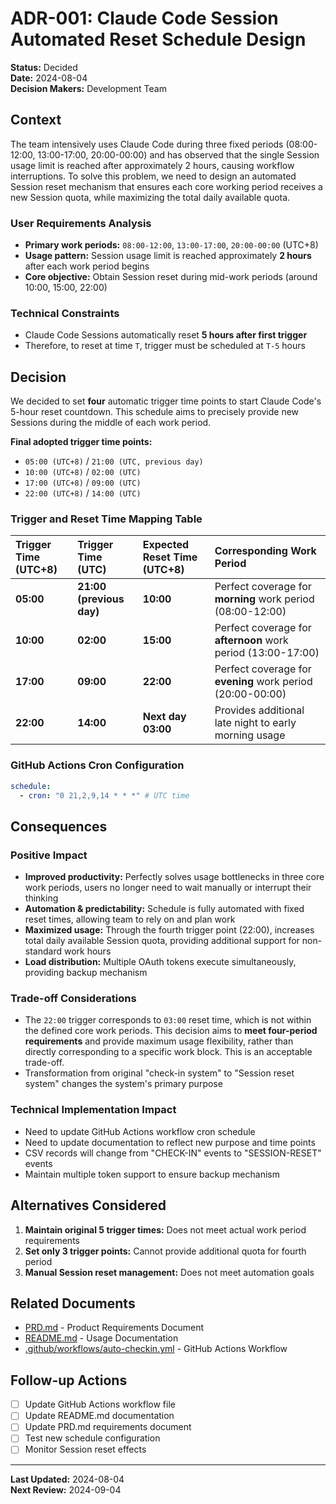 # ADR-001: Claude Code Session Automated Reset Schedule Design

**Status:** Decided  
**Date:** 2024-08-04  
**Decision Makers:** Development Team

## Context

The team intensively uses Claude Code during three fixed periods (08:00-12:00, 13:00-17:00, 20:00-00:00) and has observed that the single Session usage limit is reached after approximately 2 hours, causing workflow interruptions. To solve this problem, we need to design an automated Session reset mechanism that ensures each core working period receives a new Session quota, while maximizing the total daily available quota.

### User Requirements Analysis

- **Primary work periods:** `08:00-12:00`, `13:00-17:00`, `20:00-00:00` (UTC+8)
- **Usage pattern:** Session usage limit is reached approximately **2 hours** after each work period begins
- **Core objective:** Obtain Session reset during mid-work periods (around 10:00, 15:00, 22:00)

### Technical Constraints

- Claude Code Sessions automatically reset **5 hours after first trigger**
- Therefore, to reset at time `T`, trigger must be scheduled at `T-5` hours

## Decision

We decided to set **four** automatic trigger time points to start Claude Code's 5-hour reset countdown. This schedule aims to precisely provide new Sessions during the middle of each work period.

**Final adopted trigger time points:**

- `05:00 (UTC+8)` / `21:00 (UTC, previous day)`
- `10:00 (UTC+8)` / `02:00 (UTC)`
- `17:00 (UTC+8)` / `09:00 (UTC)`
- `22:00 (UTC+8)` / `14:00 (UTC)`

### Trigger and Reset Time Mapping Table

| Trigger Time (UTC+8) | Trigger Time (UTC)       | Expected Reset Time (UTC+8) | Corresponding Work Period                                    |
| :------------------- | :----------------------- | :-------------------------- | :----------------------------------------------------------- |
| **05:00**            | **21:00 (previous day)** | **10:00**                   | Perfect coverage for **morning** work period (08:00-12:00)   |
| **10:00**            | **02:00**                | **15:00**                   | Perfect coverage for **afternoon** work period (13:00-17:00) |
| **17:00**            | **09:00**                | **22:00**                   | Perfect coverage for **evening** work period (20:00-00:00)   |
| **22:00**            | **14:00**                | **Next day 03:00**          | Provides additional late night to early morning usage        |

### GitHub Actions Cron Configuration

```yaml
schedule:
  - cron: "0 21,2,9,14 * * *" # UTC time
```

## Consequences

### Positive Impact

- **Improved productivity:** Perfectly solves usage bottlenecks in three core work periods, users no longer need to wait manually or interrupt their thinking
- **Automation & predictability:** Schedule is fully automated with fixed reset times, allowing team to rely on and plan work
- **Maximized usage:** Through the fourth trigger point (22:00), increases total daily available Session quota, providing additional support for non-standard work hours
- **Load distribution:** Multiple OAuth tokens execute simultaneously, providing backup mechanism

### Trade-off Considerations

- The `22:00` trigger corresponds to `03:00` reset time, which is not within the defined core work periods. This decision aims to **meet four-period requirements** and provide maximum usage flexibility, rather than directly corresponding to a specific work block. This is an acceptable trade-off.
- Transformation from original "check-in system" to "Session reset system" changes the system's primary purpose

### Technical Implementation Impact

- Need to update GitHub Actions workflow cron schedule
- Need to update documentation to reflect new purpose and time points
- CSV records will change from "CHECK-IN" events to "SESSION-RESET" events
- Maintain multiple token support to ensure backup mechanism

## Alternatives Considered

1. **Maintain original 5 trigger times:** Does not meet actual work period requirements
2. **Set only 3 trigger points:** Cannot provide additional quota for fourth period
3. **Manual Session reset management:** Does not meet automation goals

## Related Documents

- [PRD.md](./PRD.md) - Product Requirements Document
- [README.md](./README.md) - Usage Documentation
- [.github/workflows/auto-checkin.yml](./.github/workflows/auto-checkin.yml) - GitHub Actions Workflow

## Follow-up Actions

- [ ] Update GitHub Actions workflow file
- [ ] Update README.md documentation
- [ ] Update PRD.md requirements document
- [ ] Test new schedule configuration
- [ ] Monitor Session reset effects

---

**Last Updated:** 2024-08-04  
**Next Review:** 2024-09-04
